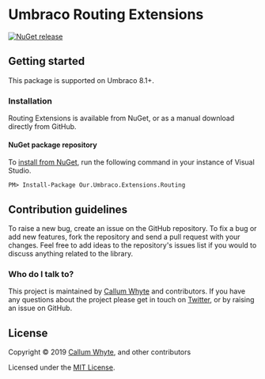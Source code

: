 # Umbraco Routing Extensions

[![NuGet release](https://img.shields.io/nuget/v/Our.Umbraco.Extensions.Routing.svg)](https://www.nuget.org/packages/Our.Umbraco.Extensions.Routing/)

## Getting started

This package is supported on Umbraco 8.1+.

### Installation

Routing Extensions is available from NuGet, or as a manual download directly from GitHub.

#### NuGet package repository

To [install from NuGet](https://www.nuget.org/packages/Our.Umbraco.Extensions.Routing/), run the following command in your instance of Visual Studio.

    PM> Install-Package Our.Umbraco.Extensions.Routing

## Contribution guidelines

To raise a new bug, create an issue on the GitHub repository. To fix a bug or add new features, fork the repository and send a pull request with your changes. Feel free to add ideas to the repository's issues list if you would to discuss anything related to the library.

### Who do I talk to?

This project is maintained by [Callum Whyte](https://callumwhyte.com/) and contributors. If you have any questions about the project please get in touch on [Twitter](https://twitter.com/callumbwhyte), or by raising an issue on GitHub.

## License

Copyright &copy; 2019 [Callum Whyte](https://callumwhyte.com/), and other contributors

Licensed under the [MIT License](LICENSE.md).